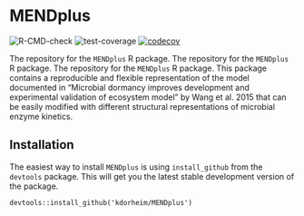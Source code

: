 # MENDplus

![R-CMD-check](https://github.com/kdorheim/MENDplus/workflows/R-CMD-check/badge.svg) 
![test-coverage](https://github.com/kdorheim/MENDplus/workflows/test-coverage/badge.svg)
[![codecov](https://codecov.io/gh/JGCRI/hectordata/branch/master/graph/badge.svg)](https://codecov.io/gh/JGCRI/hectordata)

The repository for the `MENDplus` R package. The repository for the `MENDplus` R package. The repository for the `MENDplus` R package. This package contains a reproducible and flexible representation of the model documented in “Microbial dormancy improves development and experimental validation of  ecosystem model” by Wang et al. 2015 that can be easily modified with different structural representations of microbial enzyme kinetics. 

## Installation

The easiest way to install `MENDplus` is using `install_github` from the `devtools` package. This will get you the latest stable development version of the package.

```{r}
devtools::install_github('kdorheim/MENDplus')
```
